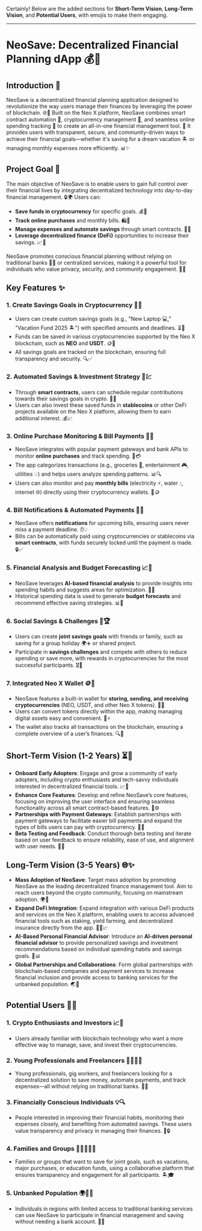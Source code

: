 Certainly! Below are the added sections for **Short-Term Vision**, **Long-Term Vision**, and **Potential Users**, with emojis to make them engaging.

---

# **NeoSave: Decentralized Financial Planning dApp 💰🚀**

## **Introduction 📝**
NeoSave is a decentralized financial planning application designed to revolutionize the way users manage their finances by leveraging the power of blockchain. 🌐🔗 Built on the Neo X platform, NeoSave combines smart contract automation 🤖, cryptocurrency management 💸, and seamless online spending tracking 🛒 to create an all-in-one financial management tool. 💼 It provides users with transparent, secure, and community-driven ways to achieve their financial goals—whether it's saving for a dream vacation 🏝️ or managing monthly expenses more efficiently. 📊✨

## **Project Goal 🎯**
The main objective of NeoSave is to enable users to gain full control over their financial lives by integrating decentralized technology into day-to-day financial management. 🔒🌍 Users can:
- **Save funds in cryptocurrency** for specific goals. 💰🎯
- **Track online purchases** and monthly bills. 🛍️📆
- **Manage expenses and automate savings** through smart contracts. 🤖💸
- **Leverage decentralized finance (DeFi)** opportunities to increase their savings. 📈🌟

NeoSave promotes conscious financial planning without relying on traditional banks 🏦🚫 or centralized services, making it a powerful tool for individuals who value privacy, security, and community engagement. 👥🔐

## **Key Features ✨**

### **1. Create Savings Goals in Cryptocurrency 💸🎯**
- Users can create custom savings goals (e.g., "New Laptop 💻," "Vacation Fund 2025 🏝️") with specified amounts and deadlines. ⏳📅
- Funds can be saved in various cryptocurrencies supported by the Neo X blockchain, such as **NEO** and **USDT**. 🪙🔗
- All savings goals are tracked on the blockchain, ensuring full transparency and security. 🔍✅

### **2. Automated Savings & Investment Strategy 🤖💹**
- Through **smart contracts**, users can schedule regular contributions towards their savings goals in crypto. 💸🔄
- Users can also invest these saved funds in **stablecoins** or other DeFi projects available on the Neo X platform, allowing them to earn additional interest. 💰📈

### **3. Online Purchase Monitoring & Bill Payments 🛒💡**
- NeoSave integrates with popular payment gateways and bank APIs to monitor **online purchases** and track spending. 🏦💳
- The app categorizes transactions (e.g., groceries 🥦, entertainment 🎮, utilities 💡) and helps users analyze spending patterns. 📊🔍
- Users can also monitor and pay **monthly bills** (electricity ⚡, water 💧, internet 🌐) directly using their cryptocurrency wallets. 💸🪙

### **4. Bill Notifications & Automated Payments 🔔💸**
- NeoSave offers **notifications** for upcoming bills, ensuring users never miss a payment deadline. ⏰💡
- Bills can be automatically paid using cryptocurrencies or stablecoins via **smart contracts**, with funds securely locked until the payment is made. 🔒✅

### **5. Financial Analysis and Budget Forecasting 📈🔮**
- NeoSave leverages **AI-based financial analysis** to provide insights into spending habits and suggests areas for optimization. 🤖💡
- Historical spending data is used to generate **budget forecasts** and recommend effective saving strategies. 📊📅

### **6. Social Savings & Challenges 👥🏆**
- Users can create **joint savings goals** with friends or family, such as saving for a group holiday 🌍✈️ or shared project.
- Participate in **savings challenges** and compete with others to reduce spending or save more, with rewards in cryptocurrencies for the most successful participants. 🎖️🏅

### **7. Integrated Neo X Wallet 🪙💼**
- NeoSave features a built-in wallet for **storing, sending, and receiving cryptocurrencies** (NEO, USDT, and other Neo X tokens). 💸🔐
- Users can convert tokens directly within the app, making managing digital assets easy and convenient. 🔄⚡
- The wallet also tracks all transactions on the blockchain, ensuring a complete overview of a user’s finances. 🔍📜

## **Short-Term Vision (1-2 Years) ⏳🚀**
- **Onboard Early Adopters**: Engage and grow a community of early adopters, including crypto enthusiasts and tech-savvy individuals interested in decentralized financial tools. 📈👥
- **Enhance Core Features**: Develop and refine NeoSave’s core features, focusing on improving the user interface and ensuring seamless functionality across all smart contract-based features. 🎨⚙️
- **Partnerships with Payment Gateways**: Establish partnerships with payment gateways to facilitate easier bill payments and expand the types of bills users can pay with cryptocurrency. 🤝💸
- **Beta Testing and Feedback**: Conduct thorough beta testing and iterate based on user feedback to ensure reliability, ease of use, and alignment with user needs. 🧪✅

## **Long-Term Vision (3-5 Years) 🌐✨**
- **Mass Adoption of NeoSave**: Target mass adoption by promoting NeoSave as the leading decentralized finance management tool. Aim to reach users beyond the crypto community, focusing on mainstream adoption. 🌍🚀
- **Expand DeFi Integration**: Expand integration with various DeFi products and services on the Neo X platform, enabling users to access advanced financial tools such as staking, yield farming, and decentralized insurance directly from the app. 🏦🔗📈
- **AI-Based Personal Financial Advisor**: Introduce an **AI-driven personal financial advisor** to provide personalized savings and investment recommendations based on individual spending habits and savings goals. 🤖📊
- **Global Partnerships and Collaborations**: Form global partnerships with blockchain-based companies and payment services to increase financial inclusion and provide access to banking services for the unbanked population. 🌏🤝

## **Potential Users 👥💡**
### **1. Crypto Enthusiasts and Investors 📈💸**
- Users already familiar with blockchain technology who want a more effective way to manage, save, and invest their cryptocurrencies.
  
### **2. Young Professionals and Freelancers 👩‍💼🧑‍💻**
- Young professionals, gig workers, and freelancers looking for a decentralized solution to save money, automate payments, and track expenses—all without relying on traditional banks. 🚫🏦
  
### **3. Financially Conscious Individuals 💡🔍**
- People interested in improving their financial habits, monitoring their expenses closely, and benefiting from automated savings. These users value transparency and privacy in managing their finances. 💸🔒

### **4. Families and Groups 👨‍👩‍👧‍👦🤝**
- Families or groups that want to save for joint goals, such as vacations, major purchases, or education funds, using a collaborative platform that ensures transparency and engagement for all participants. 🏝️🎓

### **5. Unbanked Population 🌍🚫🏦**
- Individuals in regions with limited access to traditional banking services can use NeoSave to participate in financial management and saving without needing a bank account. 📲💸
